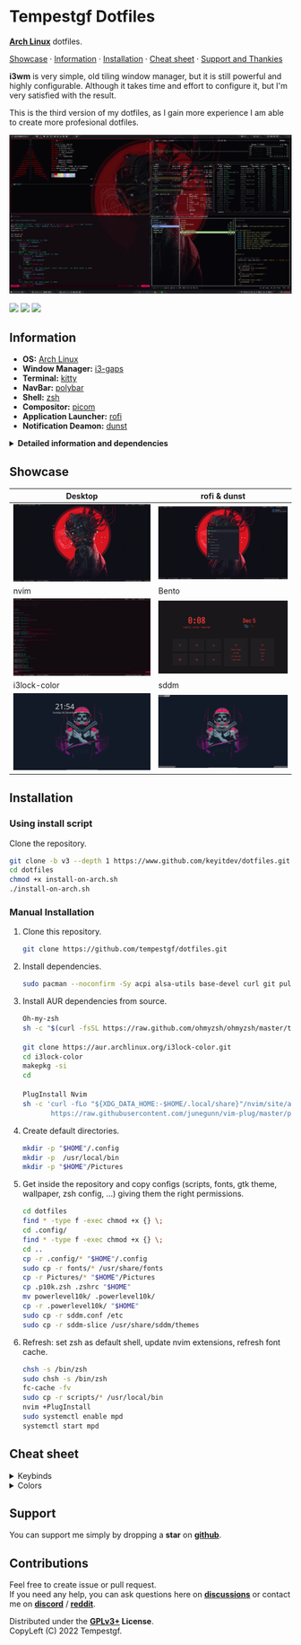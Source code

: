 # Tempestgf Dotfiles  

**[Arch Linux](https://github.com/tempestgf/ArchLinux)** dotfiles.

[Showcase](#showcase) ·
[Information](#information) ·
[Installation](#installation) ·
[Cheat sheet](#cheat-sheet) ·
[Support and Thankies](#support-and-thankies)

**i3wm** is very simple, old tiling window manager, but it is still powerful and highly configurable. Although it takes time and effort to configure it, but I'm very satisfied with the result.

This is the third version of my dotfiles, as I gain more experience I am able to create more profesional dotfiles.

![](https://github.com/tempestgf/dotfiles/blob/main/Showcase/aperturadesk.png?raw=true)

[![](https://img.shields.io/github/stars/tempestgf/dotfiles?color=dd864a&labelColor=1b1b25&style=for-the-badge)](https://github.com/Keyitdev/dotfiles/stargazers)
[![](https://img.shields.io/github/forks/tempestgf/dotfiles?color=bf616a&labelColor=1b1b25&style=for-the-badge)](https://github.com/Keyitdev/dotfiles/network/members)
[![](https://img.shields.io/github/license/tempestgf/dotfiles?color=999f63&labelColor=1b1b25&style=for-the-badge)](https://www.gnu.org/licenses/gpl-3.0.html)
## Information

- **OS:** [Arch Linux](https://archlinux.org)
- **Window Manager:** [i3-gaps](https://github.com/Airblader/i3)
- **Terminal:** [kitty](https://github.com/kovidgoyal/kitty)
- **NavBar:** [polybar](https://github.com/polybar/polybar)
- **Shell:** [zsh](https://www.zsh.org/)
- **Compositor:** [picom](https://github.com/yshui/picom)
- **Application Launcher:** [rofi](https://github.com/davatorium/rofi)
- **Notification Deamon:** [dunst](https://github.com/dunst-project/dunst)

<details>
<summary><b>
Detailed information and dependencies
</b></summary>

### Info

**Music Player:** [mpd](https://github.com/MusicPlayerDaemon/MPD)   
**Editor:** [neovim](https://github.com/neovim/neovim) / [vim](https://www.vim.org/)    
**Lockscreen:** [i3lock-color](https://github.com/Raymo111/i3lock-color)    
**Display Manager:** [sddm](https://github.com/sddm/sddm)    
**File manager:** [ranger](https://github.com/ranger/ranger) / [nemo](https://github.com/linuxmint/nemo)    
**Monitor of Resources:** [btop](https://github.com/aristocratos/btop)    

### Used themes

**Shell Framework:** [Oh-My-Zsh](https://github.com/ohmyzsh/ohmyzsh)    
**Vscode Theme:** [One dark pro](https://marketplace.visualstudio.com/items?itemName=zhuangtongfa.Material-theme)    
**Neovim Theme:** [AstroNvim](https://github.com/kabinspace/AstroVim) & [Cyberpunk](https://github.com/thedenisnikulin/vim-cyberpunk)
**Icons:** [Nerd Fonts](https://www.nerdfonts.com/)    
**GTK Theme:** [Tokyo night](https://github.com/Fausto-Korpsvart/Tokyo-Night-GTK-Theme)    
**Display Manager Theme:** [sddm-slice](https://github.com/EricKotato/sddm-slice)    
	
### Fonts
	
**Icons:** [Nerd Fonts](https://www.nerdfonts.com/)   
**Interface Font:** [Open sans](https://fonts.google.com/specimen/Open+Sans#standard-styles)    
**Monospace Font:** [Roboto mono](https://fonts.google.com/specimen/Roboto+Mono#standard-styles)    
**Polybar Font:** [Iosevka nerd font](https://github.com/ryanoasis/nerd-fonts/tree/master/patched-fonts/Iosevka)

### Dependencies

acpi alsa-utils base-devel curl git pulseaudio pulseaudio-alsa xorg xorg-xinit libcurl-gnutls dbus dbus-python python-pip python3 cmake qt5-graphicaleffects spotify-launcher python3 wget mpd kitty btop dunst feh firefox i3-gaps libnotify neofetch neovim picom polybar ranger rofi scrot slop xclip zsh lsd bat

</details>

## Showcase

|Desktop|rofi & dunst|
|-|-|
|![](https://github.com/tempestgf/dotfiles/blob/main/Showcase/desktop.png?raw=true)|![](https://github.com/tempestgf/dotfiles/blob/main/Showcase/rofi-dunst.png?raw=true)|
|nvim|Bento|
|![](https://github.com/tempestgf/dotfiles/blob/main/Showcase/nvim.png?raw=true)|![](https://github.com/tempestgf/dotfiles/blob/main/Showcase/Bento.png?raw=true)|
|i3lock-color|sddm|
|![](https://github.com/tempestgf/dotfiles/blob/main/Showcase/i3lock-color.png?raw=true)|![](https://github.com/tempestgf/dotfiles/blob/main/Showcase/sddm.png?raw=true)|

## Installation

### Using install script 

Clone the repository.
```sh
git clone -b v3 --depth 1 https://www.github.com/keyitdev/dotfiles.git
cd dotfiles
chmod +x install-on-arch.sh
./install-on-arch.sh
```

### Manual Installation

1. Clone this repository.
    ```sh
    git clone https://github.com/tempestgf/dotfiles.git
    ```
    
2. Install dependencies.
    ```sh
    sudo pacman --noconfirm -Sy acpi alsa-utils base-devel curl git pulseaudio pulseaudio-alsa xorg xorg-xinit libcurl-gnutls dbus dbus-python python-pip python3 cmake qt5-graphicaleffects spotify-launcher python3 wget mpd kitty btop dunst feh firefox i3-gaps libnotify neofetch neovim picom polybar ranger rofi scrot slop xclip zsh lsd bat
    ```
3. Install AUR dependencies from source.
    ```sh
	Oh-my-zsh
	sh -c "$(curl -fsSL https://raw.github.com/ohmyzsh/ohmyzsh/master/tools/install.sh)"

	git clone https://aur.archlinux.org/i3lock-color.git
	cd i3lock-color 
	makepkg -si
	cd

	PlugInstall Nvim
	sh -c 'curl -fLo "${XDG_DATA_HOME:-$HOME/.local/share}"/nvim/site/autoload/plug.vim --create-dirs \
	       https://raw.githubusercontent.com/junegunn/vim-plug/master/plug.vim'
    ```
4. Create default directories.
    ```sh
	mkdir -p "$HOME"/.config
	mkdir -p  /usr/local/bin
	mkdir -p "$HOME"/Pictures
    ```

5. Get inside the repository and copy configs (scripts, fonts, gtk theme, wallpaper, zsh config, ...) giving them the right permissions.
    ```sh
	cd dotfiles
	find * -type f -exec chmod +x {} \;
	cd .config/
	find * -type f -exec chmod +x {} \; 
	cd ..   
	cp -r .config/* "$HOME"/.config
	sudo cp -r fonts/* /usr/share/fonts
	cp -r Pictures/* "$HOME"/Pictures
	cp .p10k.zsh .zshrc "$HOME"
	mv powerlevel10k/ .powerlevel10k/
	cp -r .powerlevel10k/ "$HOME"
	sudo cp -r sddm.conf /etc
	sudo cp -r sddm-slice /usr/share/sddm/themes
    ```

6. Refresh: set zsh as default shell, update nvim extensions, refresh font cache.
    ```sh
	chsh -s /bin/zsh
	sudo chsh -s /bin/zsh
	fc-cache -fv
	sudo cp -r scripts/* /usr/local/bin
	nvim +PlugInstall
	sudo systemctl enable mpd
	systemctl start mpd
    ```
## Cheat sheet


<details>
<summary>Keybinds</summary>

These are the basic keybinds. Read through the [i3](./config/i3/config) config for more keybinds.

|        Keybind         |                 Function                 |
| ---------------------- | ---------------------------------------- |
| `Win + Enter`          | Launch terminal (alacritty)              |
| `Win + Shift + Q`      | Close window                             |
| `Win + Q`              | Stacking layout                          |
| `Win + W`              | Tabbed layout                            |
| `Win + E`              | Default layout                           |
| `Win + R`              | Resize mode                              |
| `Win + T`              | Restore layout                           |
| `Win + Y`              | Save layout                              |
| `Win + A`              | Rofi open windows menu                   |
| `Win + S`              | Rofi full menu                           |
| `Win + D`              | Rofi menu                                |
| `Win + Z`              | Rofi bookmarks                           |
| `Win + X`              | Rofi powermenu                           |
| `Win + C`              | Rofi screenshot script                   |
| `Win + G`              | Gaps settings                            |
| `Win + V`              | Set vertical orientation                 |
| `Win + H`              | Set horizontal orientation               |
| `Win + I`              | Lock screen                              |
| `Win + O`              | Show polybar                             |
| `Win + P`              | Hide polybar                             |
| `Win + B`              | Move workspace to another monitor        |
| `Win + N`              | Dual monitor mode                        |
| `Win + M`              | Single monitor mode                      |
| `Win + arrows (jkl;)`  | Resizing, moving windows                 |
| `Win + Shift + E`      | Exit i3                                  |
| `Win + Shift + R`      | Restart i3                               |

Note: `Win` refers to the `Super/Mod` key.

</details>

<details>
<summary>Colors</summary>

|        Color           |                 Hex code                 |
| ---------------------- | ---------------------------------------- |
|  background            | #1b1b25                                  |
|  background 2          | #282A36                                  |
|  background 3          | #16161e                                  |
|  border                | #343746                                  |
|  foreground            | #dedede                                  |
|  white                 | #eeffff                                  |
|  black                 | #15121c                                  |
|  red                   | #cb5760                                  |
|  green                 | #999f63                                  |
|  yellow                | #d4a067                                  |
|  blue                  | #6c90a8                                  |
|  purple                | #776690                                  |
|  cyan                  | #528a9b                                  |
|  pink                  | #ffa8c5                                  |
|  orange                | #c87c3e                                  |

</details>

## Support

You can support me simply by dropping a **star** on **[github](https://github.com/tempestgf/dotfiles)**.

## Contributions

Feel free to create issue or pull request.    
If you need any help, you can ask questions here on **[discussions](https://github.com/Tempestgf/dotfiles)** or contact me on **[discord](https://discord.com/users/404362200623349762)** / **[reddit](https://www.reddit.com/user/Tempestgf)**.

Distributed under the **[GPLv3+](https://www.gnu.org/licenses/gpl-3.0.html) License**.    
CopyLeft (C) 2022 Tempestgf.
